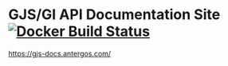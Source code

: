 # GJS/GI API Documentation Site &nbsp;[![Docker Build Status](https://img.shields.io/docker/build/antergos/gjs-docs-site.svg?style=flat-square)](https://hub.docker.com/r/antergos/gjs-docs-site/)
https://gjs-docs.antergos.com/
